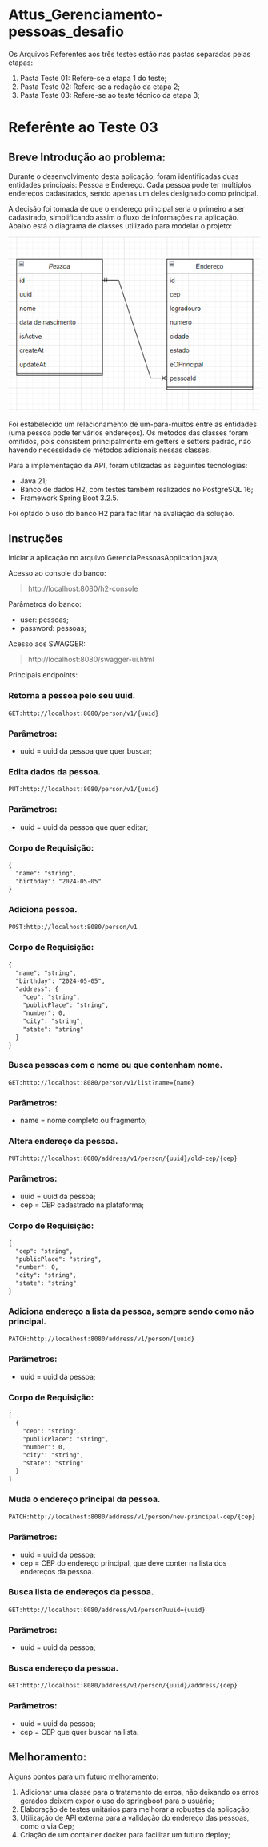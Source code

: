 # Attus_Gerenciamento-pessoas_desafio

Os Arquivos Referentes aos três testes estão nas pastas separadas pelas etapas:

1. Pasta Teste 01: Refere-se a etapa 1 do teste;
2. Pasta Teste 02: Refere-se a redação da etapa 2;
3. Pasta Teste 03: Refere-se ao teste técnico da etapa 3;

# Referênte ao Teste 03

## Breve Introdução ao problema:

Durante o desenvolvimento desta aplicação, foram identificadas duas entidades principais: Pessoa e Endereço. Cada pessoa pode ter múltiplos endereços cadastrados, sendo apenas um deles designado como principal.

A decisão foi tomada de que o endereço principal seria o primeiro a ser cadastrado, simplificando assim o fluxo de informações na aplicação. Abaixo está o diagrama de classes utilizado para modelar o projeto:

![Diagrama de Classes](./assets/relacionamento.PNG)

Foi estabelecido um relacionamento de um-para-muitos entre as entidades (uma pessoa pode ter vários endereços). Os métodos das classes foram omitidos, pois consistem principalmente em getters e setters padrão, não havendo necessidade de métodos adicionais nessas classes.

Para a implementação da API, foram utilizadas as seguintes tecnologias:

- Java 21;
- Banco de dados H2, com testes também realizados no PostgreSQL 16;
- Framework Spring Boot 3.2.5.

Foi optado o uso do banco H2 para facilitar na avaliação da solução.

## Instruções 

Iniciar a aplicação no arquivo GerenciaPessoasApplication.java;

Acesso ao console do banco:

>http://localhost:8080/h2-console

Parâmetros do banco:
- user: pessoas;
- password: pessoas;

Acesso aos SWAGGER:

>http://localhost:8080/swagger-ui.html

Principais endpoints:

### Retorna a pessoa pelo seu uuid.
```
GET:http://localhost:8080/person/v1/{uuid}
```
### Parâmetros:

- uuid = uuid da pessoa que quer buscar;

### Edita dados da pessoa.
```
PUT:http://localhost:8080/person/v1/{uuid}
```
### Parâmetros:

- uuid = uuid da pessoa que quer editar;

### Corpo de Requisição:
```
{
  "name": "string",
  "birthday": "2024-05-05"
}
```

### Adiciona pessoa.
```
POST:http://localhost:8080/person/v1
```

### Corpo de Requisição:
```
{
  "name": "string",
  "birthday": "2024-05-05",
  "address": {
    "cep": "string",
    "publicPlace": "string",
    "number": 0,
    "city": "string",
    "state": "string"
  }
}
```

### Busca pessoas com o nome ou que contenham nome.
```
GET:http://localhost:8080/person/v1/list?name={name}
```
### Parâmetros:

- name = nome completo ou fragmento;

### Altera endereço da pessoa.
```
PUT:http://localhost:8080/address/v1/person/{uuid}/old-cep/{cep}
```
### Parâmetros:

- uuid = uuid da pessoa;
- cep = CEP cadastrado na plataforma;

### Corpo de Requisição:
```
{
  "cep": "string",
  "publicPlace": "string",
  "number": 0,
  "city": "string",
  "state": "string"
}
```

### Adiciona endereço a lista da pessoa, sempre sendo como não principal.
```
PATCH:http://localhost:8080/address/v1/person/{uuid}
```
### Parâmetros:

- uuid = uuid da pessoa;

### Corpo de Requisição:
```
[
  {
    "cep": "string",
    "publicPlace": "string",
    "number": 0,
    "city": "string",
    "state": "string"
  }
]
```

### Muda o endereço principal da pessoa.
```
PATCH:http://localhost:8080/address/v1/person/new-principal-cep/{cep}
```
### Parâmetros:

- uuid = uuid da pessoa;
- cep = CEP do endereço principal, que deve conter na lista dos endereços da pessoa.

### Busca lista de endereços da pessoa.
```
GET:http://localhost:8080/address/v1/person?uuid={uuid}
```

### Parâmetros:

- uuid = uuid da pessoa;

### Busca endereço da pessoa.
```
GET:http://localhost:8080/address/v1/person/{uuid}/address/{cep}
```

### Parâmetros:

- uuid = uuid da pessoa;
- cep = CEP que quer buscar na lista.

## Melhoramento:

Alguns pontos para um futuro melhoramento:

1. Adicionar uma classe para o tratamento de erros, não deixando os erros gerados deixem expor o uso do springboot para o usuário;
2. Elaboração de testes unitários para melhorar a robustes da aplicação;
3. Utilização de API externa para a validação do endereço das pessoas, como o via Cep;
4. Criação de um container docker para facilitar um futuro deploy;
